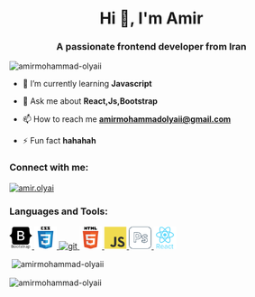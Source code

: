 <h1 align="center">Hi 👋, I'm Amir</h1>
<h3 align="center">A passionate frontend developer from Iran</h3>

<p align="left"> <img src="https://komarev.com/ghpvc/?username=amirmohammad-olyaii&label=Profile%20views&color=0e75b6&style=flat" alt="amirmohammad-olyaii" /> </p>

- 🌱 I’m currently learning **Javascript**

- 💬 Ask me about **React,Js,Bootstrap**

- 📫 How to reach me **amirmohammadolyaii@gmail.com**

- ⚡ Fun fact **hahahah**

<h3 align="left">Connect with me:</h3>
<p align="left">
<a href="https://instagram.com/amir.olyai" target="blank"><img align="center" src="https://raw.githubusercontent.com/rahuldkjain/github-profile-readme-generator/master/src/images/icons/Social/instagram.svg" alt="amir.olyai" height="30" width="40" /></a>
</p>

<h3 align="left">Languages and Tools:</h3>
<p align="left"> <a href="https://getbootstrap.com" target="_blank" rel="noreferrer"> <img src="https://raw.githubusercontent.com/devicons/devicon/master/icons/bootstrap/bootstrap-plain-wordmark.svg" alt="bootstrap" width="40" height="40"/> </a> <a href="https://www.w3schools.com/css/" target="_blank" rel="noreferrer"> <img src="https://raw.githubusercontent.com/devicons/devicon/master/icons/css3/css3-original-wordmark.svg" alt="css3" width="40" height="40"/> </a> <a href="https://git-scm.com/" target="_blank" rel="noreferrer"> <img src="https://www.vectorlogo.zone/logos/git-scm/git-scm-icon.svg" alt="git" width="40" height="40"/> </a> <a href="https://www.w3.org/html/" target="_blank" rel="noreferrer"> <img src="https://raw.githubusercontent.com/devicons/devicon/master/icons/html5/html5-original-wordmark.svg" alt="html5" width="40" height="40"/> </a> <a href="https://developer.mozilla.org/en-US/docs/Web/JavaScript" target="_blank" rel="noreferrer"> <img src="https://raw.githubusercontent.com/devicons/devicon/master/icons/javascript/javascript-original.svg" alt="javascript" width="40" height="40"/> </a> <a href="https://www.photoshop.com/en" target="_blank" rel="noreferrer"> <img src="https://raw.githubusercontent.com/devicons/devicon/master/icons/photoshop/photoshop-line.svg" alt="photoshop" width="40" height="40"/> </a> <a href="https://reactjs.org/" target="_blank" rel="noreferrer"> <img src="https://raw.githubusercontent.com/devicons/devicon/master/icons/react/react-original-wordmark.svg" alt="react" width="40" height="40"/> </a> </p>

<p>&nbsp;<img align="center" src="https://github-readme-stats.vercel.app/api?username=amirmohammad-olyaii&show_icons=true&locale=en" alt="amirmohammad-olyaii" /></p>

<p><img align="center" src="https://github-readme-streak-stats.herokuapp.com/?user=amirmohammad-olyaii&" alt="amirmohammad-olyaii" /></p>

<!---
Amirmohammad-Olyaii/Amirmohammad-Olyaii is a ✨ special ✨ repository because its `README.md` (this file) appears on your GitHub profile.
You can click the Preview link to take a look at your changes.
--->

